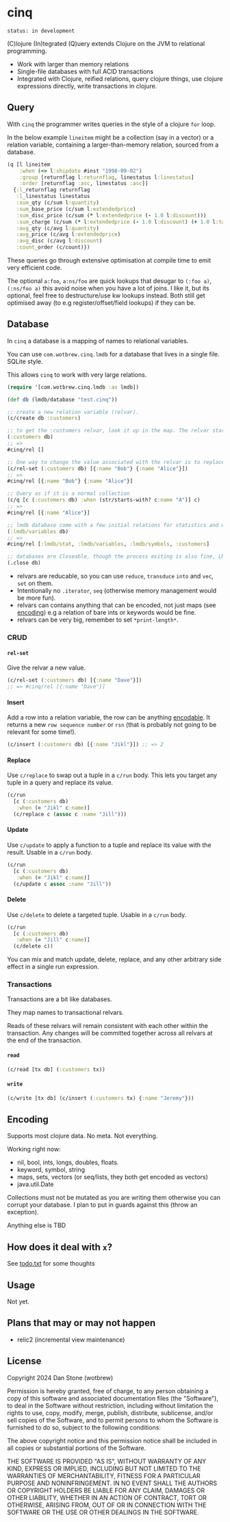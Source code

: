 # cinq

`status: in development`

(C)lojure (In)tegrated (Q)uery extends Clojure on the JVM to relational programming.

- Work with larger than memory relations
- Single-file databases with full ACID transactions
- Integrated with Clojure, reified relations, query clojure things, use clojure expressions directly, write transactions in clojure.

## Query

With `cinq` the programmer writes queries in the style of a clojure `for` loop.

In the below example `lineitem` might be a collection (say in a vector) or a relation variable, containing a larger-than-memory relation, sourced from a database. 

```clojure 
(q [l lineitem
    :when (<= l:shipdate #inst "1998-09-02")
    :group [returnflag l:returnflag, linestatus l:linestatus]
    :order [returnflag :asc, linestatus :asc]]
  {:l_returnflag returnflag
   :l_linestatus linestatus
   :sum_qty (c/sum l:quantity)
   :sum_base_price (c/sum l:extendedprice)
   :sum_disc_price (c/sum (* l:extendedprice (- 1.0 l:discount)))
   :sum_charge (c/sum (* l:extendedprice (- 1.0 l:discount) (+ 1.0 l:tax)))
   :avg_qty (c/avg l:quantity)
   :avg_price (c/avg l:extendedprice)
   :avg_disc (c/avg l:discount)
   :count_order (c/count)})
```

These queries go through extensive optimisation at compile time to emit very efficient code. 

The optional `a:foo`, `a:ns/foo` are quick lookups that desugar to `(:foo a)`, `(:ns/foo a)` this avoid noise when you have a lot of joins. I like it, but its optional, feel free to destructure/use kw lookups instead. Both still get optimised away (to e.g register/offset/field lookups) if they can be.

## Database

In `cinq` a database is a mapping of names to relational variables. 

You can use `com.wotbrew.cinq.lmdb` for a database that lives in a single file. SQLite style.

This allows `cinq` to work with very large relations.

```clojure
(require '[com.wotbrew.cinq.lmdb :as lmdb])

(def db (lmdb/database "test.cinq"))

;; create a new relation variable (relvar). 
(c/create db :customers)

;; to get the :customers relvar, look it up in the map. The relvar starts empty
(:customers db)
;; =>
#cinq/rel []

;; One way to change the value associated with the relvar is to replace it with rel-set
(c/rel-set (:customers db) [{:name "Bob"} {:name "Alice"}])
;; =>
#cinq/rel [{:name "Bob"} {:name "Alice"}]

;; Query as if it is a normal collection
(c/q [c (:customers db) :when (str/starts-with? c:name "A")] c)
;; => 
#cinq/rel [{:name "Alice"}]

;; lmdb database come with a few initial relations for statistics and what not
(:lmdb/variables db)
;; => 
#cinq/rel [:lmdb/stat, :lmdb/variables, :lmdb/symbols, :customers]

;; databases are Closeable, though the process exiting is also fine, LMDB is pretty good.
(.close db)
```

- relvars are reducable, so you can use `reduce`, `transduce` `into` and `vec`, `set` on them.
- Intentionally no `.iterator`, `seq` (otherwise memory management would be more fun).
- relvars can contains anything that can be encoded, not just maps (see [encoding](#encoding)) e.g a relation of bare ints or keywords would be fine.
- relvars can be very big, remember to set `*print-length*`.

### CRUD

#### `rel-set`

Give the relvar a new value.

```clojure 
(c/rel-set (:customers db) [{:name "Dave"}])
;; => #cinq/rel [{:name "Dave"}]
```

#### Insert

Add a row into a relation variable, the row can be anything [encodable](#encoding). It returns a new `row sequence number` or `rsn` (that is probably not going to be relevant for some time!). 

```clojure 
(c/insert (:customers db) [{:name "Jikl"}]) ;; => 2
```

#### Replace 

Use `c/replace` to swap out a tuple in a `c/run` body. This lets you target any tuple in a query and replace its value.

```clojure 
(c/run 
  [c (:customers db) 
   :when (= "Jikl" c:name)]
  (c/replace c (assoc c :name "Jill")))
```

#### Update

Use `c/update` to apply a function to a tuple and replace its value with the result. Usable in a `c/run` body.

```clojure 
(c/run
  [c (:customers db)
   :when (= "Jikl" c:name)]
  (c/update c assoc :name "Jill"))
```

#### Delete

Use `c/delete` to delete a targeted tuple. Usable in a `c/run` body.

```clojure 
(c/run 
  [c (:customers db)
   :when (= "Jill" c:name)]
  (c/delete c))
```

You can mix and match update, delete, replace, and any other arbitrary side effect in a single run expression.

### Transactions

Transactions are a bit like databases.

They map names to transactional relvars.

Reads of these relvars will remain consistent with each other within the transaction. 
Any changes will be committed together across all relvars at the end of the transaction.

#### `read`

```clojure 
(c/read [tx db] (:customers tx))
```

#### `write`
```clojure 
(c/write [tx db] (c/insert (:customers tx) {:name "Jeremy"}))
```

## Encoding

Supports most clojure data. No meta. Not everything.

Working right now:

- nil, bool, ints, longs, doubles, floats.
- keyword, symbol, string
- maps, sets, vectors (or seq/lists, they both get encoded as vectors)
- java.util.Date

Collections must not be mutated as you are writing them otherwise you can corrupt your database. I plan to put in guards against this (throw an exception).

Anything else is TBD

## How does it deal with `x`? 

See [todo.txt](todo.txt) for some thoughts

## Usage

Not yet.

## Plans that may or may not happen 

- relic2 (incremental view maintenance)

## License

Copyright 2024 Dan Stone (wotbrew)

Permission is hereby granted, free of charge, to any person obtaining a copy of this software and associated documentation files (the "Software"), to deal in the Software without restriction, including without limitation the rights to use, copy, modify, merge, publish, distribute, sublicense, and/or sell copies of the Software, and to permit persons to whom the Software is furnished to do so, subject to the following conditions:

The above copyright notice and this permission notice shall be included in all copies or substantial portions of the Software.

THE SOFTWARE IS PROVIDED "AS IS", WITHOUT WARRANTY OF ANY KIND, EXPRESS OR IMPLIED, INCLUDING BUT NOT LIMITED TO THE WARRANTIES OF MERCHANTABILITY, FITNESS FOR A PARTICULAR PURPOSE AND NONINFRINGEMENT. IN NO EVENT SHALL THE AUTHORS OR COPYRIGHT HOLDERS BE LIABLE FOR ANY CLAIM, DAMAGES OR OTHER LIABILITY, WHETHER IN AN ACTION OF CONTRACT, TORT OR OTHERWISE, ARISING FROM, OUT OF OR IN CONNECTION WITH THE SOFTWARE OR THE USE OR OTHER DEALINGS IN THE SOFTWARE.
